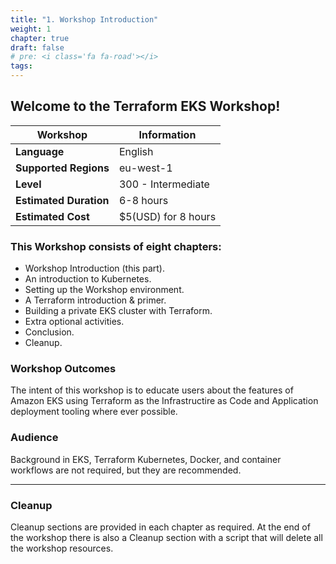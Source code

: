 ```yaml
---
title: "1. Workshop Introduction"
weight: 1
chapter: true
draft: false
# pre: <i class='fa fa-road'></i>
tags:
---
```



## Welcome to the Terraform EKS Workshop!


| Workshop | Information |
| --- | --- |
| **Language** | English |
| **Supported Regions** | eu-west-1 |
| **Level** | 300 - Intermediate |
| **Estimated Duration** | 6-8 hours  |
| **Estimated Cost** | $5(USD) for 8 hours  |



### This Workshop consists of eight chapters:

* Workshop Introduction (this part).
* An introduction to Kubernetes.
* Setting up the Workshop environment.
* A Terraform introduction & primer.
* Building a private EKS cluster with Terraform.
* Extra optional activities.
* Conclusion.
* Cleanup.

### Workshop Outcomes

The intent of this workshop is to educate users about the features of Amazon EKS using Terraform as the Infrastructire as Code and Application deployment tooling where ever possible.

### Audience 


Background in EKS, Terraform Kubernetes, Docker, and container workflows are not required, but they are recommended.

----

### Cleanup

Cleanup sections are provided in each chapter as required. At the end of the workshop there is also a Cleanup section with a script that will delete all the workshop resources.




